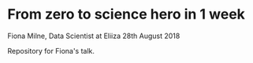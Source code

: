 From zero to science hero in 1 week
================
Fiona Milne, Data Scientist at Eliiza
28th August 2018

Repository for Fiona's talk.
